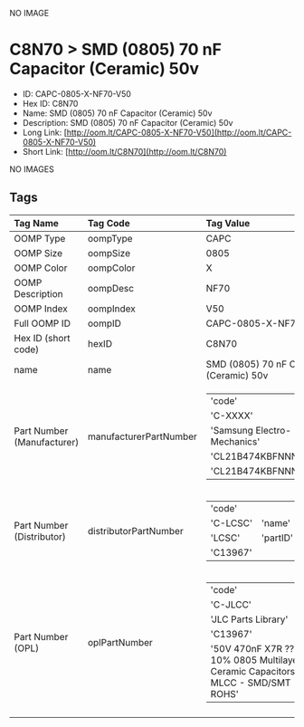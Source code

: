 


  
NO IMAGE  
# C8N70 > SMD (0805) 70 nF Capacitor (Ceramic) 50v

- ID: CAPC-0805-X-NF70-V50
- Hex ID: C8N70
- Name: SMD (0805) 70 nF Capacitor (Ceramic) 50v
- Description: SMD (0805) 70 nF Capacitor (Ceramic) 50v
- Long Link: [http://oom.lt/CAPC-0805-X-NF70-V50](http://oom.lt/CAPC-0805-X-NF70-V50)
- Short Link: [http://oom.lt/C8N70](http://oom.lt/C8N70)
  
NO IMAGES  
## Tags
  

|Tag Name|Tag Code|Tag Value|
| :--- | :--- | :--- |
|OOMP Type|oompType|CAPC|
|OOMP Size|oompSize|0805|
|OOMP Color|oompColor|X|
|OOMP Description|oompDesc|NF70|
|OOMP Index|oompIndex|V50|
|Full OOMP ID|oompID|CAPC-0805-X-NF70-V50|
|Hex ID (short code)|hexID|C8N70|
|name|name|SMD (0805) 70 nF Capacitor (Ceramic) 50v|
|Part Number (Manufacturer)|manufacturerPartNumber|<table><tr><td>'code'</td></tr><tr><td> 'C-XXXX'</td><td> 'name'</td></tr><tr><td> 'Samsung Electro-Mechanics'</td><td> 'partID'</td></tr><tr><td> 'CL21B474KBFNNNE'</td><td> 'partName'</td></tr><tr><td> 'CL21B474KBFNNNE'</td></tr></table>|
|Part Number (Distributor)|distributorPartNumber|<table><tr><td>'code'</td></tr><tr><td> 'C-LCSC'</td><td> 'name'</td></tr><tr><td> 'LCSC'</td><td> 'partID'</td></tr><tr><td> 'C13967'</td></tr></table>|
|Part Number (OPL)|oplPartNumber|<table><tr><td>'code'</td></tr><tr><td> 'C-JLCC'</td><td> 'name'</td></tr><tr><td> 'JLC Parts Library'</td><td> 'partID'</td></tr><tr><td> 'C13967'</td><td> 'partName'</td></tr><tr><td> '50V 470nF X7R ??10% 0805  Multilayer Ceramic Capacitors MLCC - SMD/SMT ROHS'</td></tr></table>|
||||
